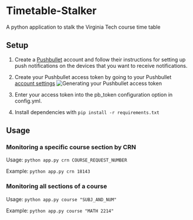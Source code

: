 # Timetable-Stalker
A python application to stalk the Virginia Tech course time table

## Setup

1. Create a [Pushbullet](https://www.pushbullet.com/) account and follow their instructions for setting up push notifications on the devices that you want to receive notifications.

2. Create your Pushbullet access token by going to your Pushbullet [account settings](https://www.pushbullet.com/#settings/account)
![Generating your Pushbullet access token](http://i.imgur.com/veHK8UI.png "Generating your Pushbullet access token")

3. Enter your access token into the pb_token configuration option in config.yml.

4. Install dependencies with `pip install -r requirements.txt`

## Usage

### Monitoring a specific course section by CRN

Usage: `python app.py crn COURSE_REQUEST_NUMBER`

Example: `python app.py crn 18143`

### Monitoring all sections of a course

Usage: `python app.py course "SUBJ_AND_NUM"`

Example: `python app.py course "MATH 2214"`


